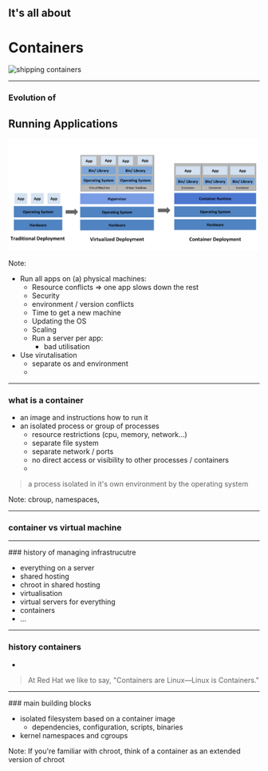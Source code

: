 ## It's all about 
# Containers

![shipping containers](https://media.giphy.com/media/6AFldi5xJQYIo/giphy.gif)

----

### Evolution of
## Running Applications

![server to virtualized to containers](../assets/container-evolution.png)
<!-- .element style="width: 75%;" -->

Note:
* Run all apps on (a) physical machines:
  * Resource conflicts => one app slows down the rest
  * Security
  * environment / version conflicts
  * Time to get a new machine
  * Updating the OS
  * Scaling
  * Run a server per app:
    * bad utilisation
* Use virutalisation
  * separate os and environment
  * 


----

### what is a container

* an image and instructions how to run it
* an isolated process or group of processes
  * resource restrictions (cpu, memory, network...)
  * separate file system
  * separate network / ports
  * no direct access or visibility to other processes / containers
  * 

> a process isolated in it's own environment by the operating system

Note: cbroup, namespaces, 

----

### container vs virtual machine

----

### history of managing infrastrucutre

* everything on a server
* shared hosting
* chroot in shared hosting
* virtualisation
* virtual servers for everything
* containers
* ...

----


### history containers

* 

> At Red Hat we like to say, "Containers are Linux—Linux is Containers."

----

### main building blocks

* isolated filesystem based on a container image
  * dependencies, configuration, scripts, binaries
* kernel namespaces and cgroups

Note: If you're familiar with chroot, think of a container as an extended version of chroot